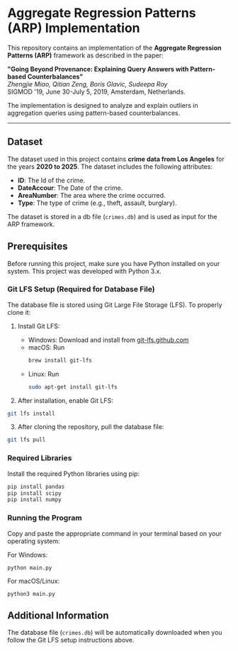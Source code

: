 # Aggregate Regression Patterns (ARP) Implementation

This repository contains an implementation of the **Aggregate Regression Patterns (ARP)** framework as described in the paper:

**"Going Beyond Provenance: Explaining Query Answers with Pattern-based Counterbalances"**  
*Zhengjie Miao, Qitian Zeng, Boris Glavic, Sudeepa Roy*  
SIGMOD '19, June 30-July 5, 2019, Amsterdam, Netherlands.

The implementation is designed to analyze and explain outliers in aggregation queries using pattern-based counterbalances.

---

## Dataset

The dataset used in this project contains **crime data from Los Angeles** for the years **2020 to 2025**. The dataset includes the following attributes:

- **ID**: The Id of the crime.
- **DateAccour**: The Date of the crime.
- **AreaNumber**: The area where the crime occurred.
- **Type**: The type of crime (e.g., theft, assault, burglary).

The dataset is stored in a db file (`crimes.db`) and is used as input for the ARP framework.

## Prerequisites

Before running this project, make sure you have Python installed on your system. This project was developed with Python 3.x.

### Git LFS Setup (Required for Database File)

The database file is stored using Git Large File Storage (LFS). To properly clone it:

1. Install Git LFS:
   - Windows: Download and install from [git-lfs.github.com](https://git-lfs.github.com/)
   - macOS: Run
     ```bash
     brew install git-lfs
     ```
   - Linux: Run
     ```bash
     sudo apt-get install git-lfs
     ```

2. After installation, enable Git LFS:
```bash
git lfs install
```

3. After cloning the repository, pull the database file:
```bash
git lfs pull
```

### Required Libraries

Install the required Python libraries using pip:

```bash
pip install pandas
pip install scipy
pip install numpy
```

### Running the Program

Copy and paste the appropriate command in your terminal based on your operating system:

For Windows:
```
python main.py
```

For macOS/Linux:
```
python3 main.py
```

## Additional Information

The database file (`crimes.db`) will be automatically downloaded when you follow the Git LFS setup instructions above.

